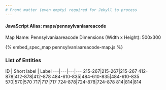 ```yaml
---
# Front matter (even empty) required for Jekyll to process
---
```


#### JavaScript Alias: maps/pennsylvaniaareacode

Map Name: Pennsylvaniaareacode
Dimensions (Width x Height): 500x300



{% embed_spec_map pennsylvaniaareacode-map.js %}

### List of Entities

ID | Short label | Label
---|---|---|---
215-267|215-267|215-267
412-878|412-878|412-878
484-610-835|484-610-835|484-610-835
570|570|570
717|717|717
724-878|724-878|724-878
814|814|814


